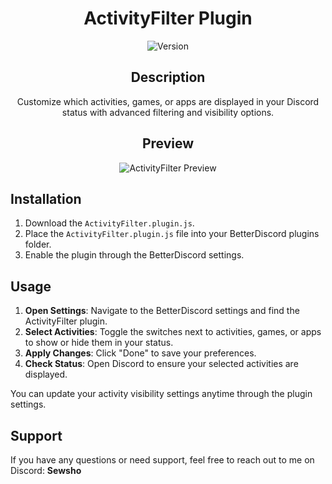 <div align="center">

# ActivityFilter Plugin

![Version](https://img.shields.io/badge/version-1.1.1-blue.svg)

## Description

Customize which activities, games, or apps are displayed in your Discord status with advanced filtering and visibility options.

## Preview

![ActivityFilter Preview](https://i.imgur.com/HvgWTaU.png)

</div>

## Installation

1. Download the `ActivityFilter.plugin.js`.
2. Place the `ActivityFilter.plugin.js` file into your BetterDiscord plugins folder.
3. Enable the plugin through the BetterDiscord settings.

## Usage

1. **Open Settings**: Navigate to the BetterDiscord settings and find the ActivityFilter plugin.
2. **Select Activities**: Toggle the switches next to activities, games, or apps to show or hide them in your status.
3. **Apply Changes**: Click "Done" to save your preferences.
4. **Check Status**: Open Discord to ensure your selected activities are displayed.

You can update your activity visibility settings anytime through the plugin settings.

## Support

If you have any questions or need support, feel free to reach out to me on Discord: **Sewsho**
